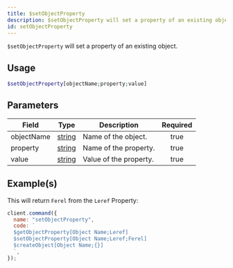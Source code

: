```yaml
---
title: $setObjectProperty
description: $setObjectProperty will set a property of an existing object.
id: setObjectProperty
---
```


`$setObjectProperty` will set a property of an existing object.

## Usage

```php
$setObjectProperty[objectName;property;value]
```

## Parameters

| Field      | Type                                                                                              | Description            | Required |
| ---------- | ------------------------------------------------------------------------------------------------- | ---------------------- | :------: |
| objectName | [string](https://developer.mozilla.org/en-US/docs/Web/JavaScript/Reference/Global_Objects/String) | Name of the object.    |   true   |
| property   | [string](https://developer.mozilla.org/en-US/docs/Web/JavaScript/Reference/Global_Objects/String) | Name of the property.  |   true   |
| value      | [string](https://developer.mozilla.org/en-US/docs/Web/JavaScript/Reference/Global_Objects/String) | Value of the property. |   true   |

## Example(s)

This will return `Ferel` from the `Leref` Property:

```javascript
client.command({
  name: "setObjectProperty",
  code: `
  $getObjectProperty[Object Name;Leref]
  $setObjectProperty[Object Name;Leref;Ferel]
  $createObject[Object Name;{}]
  `,
});
```
